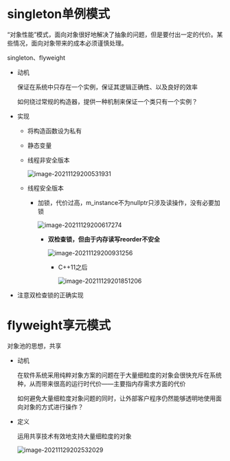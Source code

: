 # singleton单例模式

“对象性能”模式，面向对象很好地解决了抽象的问题，但是要付出一定的代价。某些情况，面向对象带来的成本必须谨慎处理。

singleton、flyweight

* 动机

  保证在系统中只存在一个实例，保证其逻辑正确性、以及良好的效率

  如何绕过常规的构造器，提供一种机制来保证一个类只有一个实例？

* 实现

  * 将构造函数设为私有

  * 静态变量

  * 线程非安全版本

    ![image-20211129200531931](C:\Users\lenovo\AppData\Roaming\Typora\typora-user-images\image-20211129200531931.png)

  * 线程安全版本

    * 加锁，代价过高，m_instance不为nullptr只涉及读操作，没有必要加锁

      ![image-20211129200617274](C:\Users\lenovo\AppData\Roaming\Typora\typora-user-images\image-20211129200617274.png)

      * **双检查锁，但由于内存读写reorder不安全**

        ![image-20211129200931256](C:\Users\lenovo\AppData\Roaming\Typora\typora-user-images\image-20211129200931256.png)

        * C++11之后

          ![image-20211129201851206](C:\Users\lenovo\AppData\Roaming\Typora\typora-user-images\image-20211129201851206.png)

* 注意双检查锁的正确实现



# flyweight享元模式

对象池的思想，共享

* 动机

  在软件系统采用纯粹对象方案的问题在于大量细粒度的对象会很快充斥在系统种，从而带来很高的运行时代价——主要指内存需求方面的代价

  如何避免大量细粒度对象问题的同时，让外部客户程序仍然能够透明地使用面向对象的方式进行操作？

* 定义

  运用共享技术有效地支持大量细粒度的对象

  ![image-20211129202532029](C:\Users\lenovo\AppData\Roaming\Typora\typora-user-images\image-20211129202532029.png)